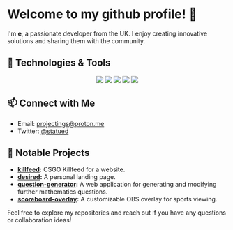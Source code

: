 # Welcome to my github profile! 👋

I'm **e**, a passionate developer from the UK. I enjoy creating innovative solutions and sharing them with the community.

## 🔧 Technologies & Tools

<p align="center">
  <img src="https://img.shields.io/badge/C++-00599C?style=for-the-badge&logo=c%2B%2B&logoColor=white">
  <img src="https://img.shields.io/badge/JavaScript-F7DF1E?style=for-the-badge&logo=javascript&logoColor=black">
  <img src="https://img.shields.io/badge/Python-3776AB?style=for-the-badge&logo=python&logoColor=white">
  <img src="https://img.shields.io/badge/HTML5-E34F26?style=for-the-badge&logo=html5&logoColor=white">
  <img src="https://img.shields.io/badge/CSS3-1572B6?style=for-the-badge&logo=css3&logoColor=white">
</p>

## 📫 Connect with Me

- Email: [projectings@proton.me](projectings@proton.me)
- Twitter: [@statued](https://x.com/statued)

## 🔨 Notable Projects

- **[killfeed](https://github.com/projectings/killfeed):** CSGO Killfeed for a website.
- **[desired](https://github.com/projectings/desired):** A personal landing page.
- **[question-generator](https://github.com/projectings/question-generator):** A web application for generating and modifying further mathematics questions.
- **[scoreboard-overlay](https://github.com/projectings/scoreboard-overlay):** A customizable OBS overlay for sports viewing.

Feel free to explore my repositories and reach out if you have any questions or collaboration ideas!

